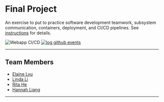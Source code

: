 # Final Project

An exercise to put to practice software development teamwork, subsystem communication, containers, deployment, and CI/CD pipelines. See [instructions](./instructions.md) for details.

![Webapp CI/CD](https://github.com/software-students-fall2024/5-final-straighta-pj5/actions/workflows/webapp.yml/badge.svg)
[![log github events](https://github.com/software-students-fall2024/5-final-straighta-pj5/actions/workflows/event-logger.yml/badge.svg)](https://github.com/software-students-fall2024/5-final-straighta-pj5/actions/workflows/event-logger.yml)

---

## **Team Members**
- [Elaine Lyu](https://github.com/ElaineR02)
- [Linda Li](https://github.com/Applejam-ovo)
- [Rita He]( https://github.com/ritaziruihe)
- [Hannah Liang](https://github.com/HannahLiang627)

---
